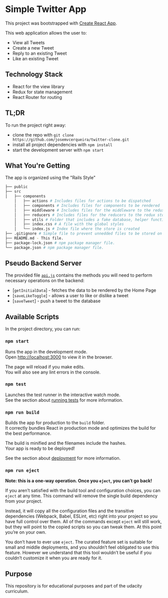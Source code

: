 # Simple Twitter App

This project was bootstrapped with [Create React App](https://github.com/facebook/create-react-app).

This web application allows the user to:

-   View all Tweets
-   Create a new Tweet
-   Reply to an existing Tweet
-   Like an existing Tweet

## Technology Stack

-   React for the view library
-   Redux for state management
-   React Router for routing

## TL;DR

To run the project right away:

-   clone the repo with `git clone https://github.com/josemvcerqueira/twitter-clone.git`
-   install all project dependencies with `npm install`
-   start the development server with `npm start`

## What You're Getting

The app is organized using the "Rails Style"

```bash
├── public
├── src
│   ├── components
    │   ├── actions # Includes files for actions to be dispatched
    │   ├── components # Includes files for components to be rendered
    │   ├── middleware # Includes files for the middleware to the redux store
    │   ├── reducers # Includes files for the reducers to the redux store
    │   ├── utils # Folder that includes a fake database, helper functions and API-like functions
    │   ├── index.css # A file with the global styles
    │   └── index.js # Index file where the store is created
├── .gitignore # Simple file to prevent unnedded files to be stored on GitHub.
├── README.md - This file.
├── package-lock.json # npm package manager file.
└── package.json # npm package manager file.

```

## Pseudo Backend Server

The provided file [`api.js`](src/utils/api.js) contains the methods you will need to perform necessary operations on the backend:

-   [`getInitialData`] - fetches the data to be rendered by the Home Page
-   [`saveLikeToggle`] - allows a user to like or dislike a tweet
-   [`saveTweet`] - push a tweet to the database

## Available Scripts

In the project directory, you can run:

### `npm start`

Runs the app in the development mode.<br>
Open [http://localhost:3000](http://localhost:3000) to view it in the browser.

The page will reload if you make edits.<br>
You will also see any lint errors in the console.

### `npm test`

Launches the test runner in the interactive watch mode.<br>
See the section about [running tests](https://facebook.github.io/create-react-app/docs/running-tests) for more information.

### `npm run build`

Builds the app for production to the `build` folder.<br>
It correctly bundles React in production mode and optimizes the build for the best performance.

The build is minified and the filenames include the hashes.<br>
Your app is ready to be deployed!

See the section about [deployment](https://facebook.github.io/create-react-app/docs/deployment) for more information.

### `npm run eject`

**Note: this is a one-way operation. Once you `eject`, you can’t go back!**

If you aren’t satisfied with the build tool and configuration choices, you can `eject` at any time. This command will remove the single build dependency from your project.

Instead, it will copy all the configuration files and the transitive dependencies (Webpack, Babel, ESLint, etc) right into your project so you have full control over them. All of the commands except `eject` will still work, but they will point to the copied scripts so you can tweak them. At this point you’re on your own.

You don’t have to ever use `eject`. The curated feature set is suitable for small and middle deployments, and you shouldn’t feel obligated to use this feature. However we understand that this tool wouldn’t be useful if you couldn’t customize it when you are ready for it.

## Purpose

This repository is for educational purposes and part of the udacity curriculum. 


